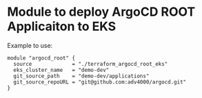 # Module to deploy ArgoCD ROOT Applicaiton to EKS

Example to use:

```
module "argocd_root" {
  source             = "./terraform_argocd_root_eks"
  eks_cluster_name   = "demo-dev"
  git_source_path    = "demo-dev/applications"
  git_source_repoURL = "git@github.com:adv4000/argocd.git"
}
```